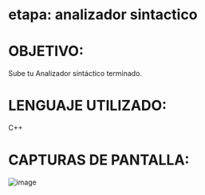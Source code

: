 # etapa: analizador sintactico
# OBJETIVO:
Sube tu Analizador sintáctico terminado.
# LENGUAJE UTILIZADO:
C++
# CAPTURAS DE PANTALLA:
![image](https://github.com/user-attachments/assets/6865d010-925c-4334-84f1-500db9ee456e)
